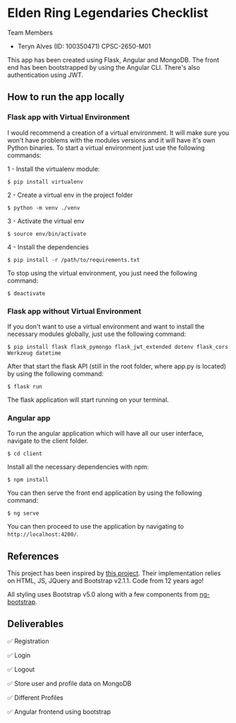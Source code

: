 # Elden Ring Legendaries Checklist

Team Members

- Teryn Alves (ID: 100350471) CPSC-2650-M01

This app has been created using Flask, Angular and MongoDB.
The front end has been bootstrapped by using the Angular CLI.
There's also authentication using JWT.

## How to run the app locally

### Flask app with Virtual Environment

I would recommend a creation of a virtual environment. It will make sure you won't have problems with the modules versions and it will have it's own Python binaries. To start a virtual environment just use the following commands:

1 - Install the virtualenv module:

```
$ pip install virtualenv
```

2 - Create a virtual env in the project folder

```
$ python -m venv ./venv
```

3 - Activate the virtual env

```
$ source env/bin/activate
```

4 - Install the dependencies

```
$ pip install -r /path/to/requirements.txt
```

To stop using the virtual environment, you just need the following command:

```
$ deactivate
```

### Flask app without Virtual Environment

If you don't want to use a virtual environment and want to install the necessary modules globally, just use the following command:

```
$ pip install flask flask_pymongo flask_jwt_extended dotenv flask_cors Werkzeug datetime
```

After that start the flask API (still in the root folder, where app.py is located) by using the following command:

```
$ flask run
```

The flask application will start running on your terminal.

### Angular app

To run the angular application which will have all our user interface, navigate to the client folder.

```
$ cd client
```

Install all the necessary dependencies with npm:

```
$ npm install
```

You can then serve the front end application by using the following command:

```
$ ng serve
```

You can then proceed to use the application by navigating to `http://localhost:4200/`.

## References

This project has been inspired by [this project](https://smcnabb.github.io/dark-souls-cheat-sheet/).
Their implementation relies on HTML, JS, JQuery and Bootstrap v2.1.1. Code from 12 years ago!

All styling uses Bootstrap v5.0 along with a few components from [ng-bootstrap](https://ng-bootstrap.github.io/#/home).

## Deliverables

✅ Registration

✅ Login

✅ Logout

✅ Store user and profile data on MongoDB

✅ Different Profiles

✅ Angular frontend using bootstrap
